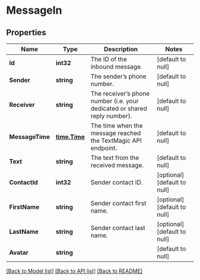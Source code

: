 # MessageIn

## Properties
Name | Type | Description | Notes
------------ | ------------- | ------------- | -------------
**Id** | **int32** | The ID of the inbound message. | [default to null]
**Sender** | **string** | The sender’s phone number. | [default to null]
**Receiver** | **string** | The receiver’s phone number (i.e. your dedicated or shared reply number). | [default to null]
**MessageTime** | [**time.Time**](time.Time.md) | The time when the message reached the TextMagic API endpoint. | [default to null]
**Text** | **string** | The text from the received message. | [default to null]
**ContactId** | **int32** | Sender contact ID. | [optional] [default to null]
**FirstName** | **string** | Sender contact first name. | [optional] [default to null]
**LastName** | **string** | Sender contact last name. | [optional] [default to null]
**Avatar** | **string** |  | [default to null]

[[Back to Model list]](../README.md#documentation-for-models) [[Back to API list]](../README.md#documentation-for-api-endpoints) [[Back to README]](../README.md)


